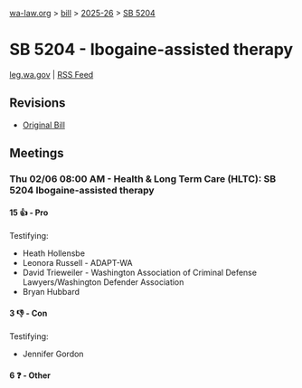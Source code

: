 [wa-law.org](/) > [bill](/bill/) > [2025-26](/bill/2025-26/) > [SB 5204](/bill/2025-26/sb/5204/)

# SB 5204 - Ibogaine-assisted therapy
[leg.wa.gov](https://app.leg.wa.gov/billsummary?BillNumber=5204&Year=2025&Initiative=false) | [RSS Feed](./rss.xml)

## Revisions
* [Original Bill](1/)

## Meetings
### Thu 02/06 08:00 AM - Health & Long Term Care (HLTC): SB 5204 Ibogaine-assisted therapy
#### 15 👍 - Pro
Testifying:
* Heath Hollensbe
* Leonora Russell - ADAPT-WA
* David Trieweiler - Washington Association of Criminal Defense Lawyers/Washington Defender Association
* Bryan Hubbard

#### 3 👎 - Con
Testifying:
* Jennifer Gordon

#### 6 ❓ - Other
